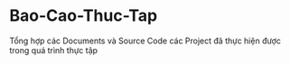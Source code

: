 # Bao-Cao-Thuc-Tap
Tổng hợp các Documents và Source Code các Project đã thực hiện được trong quá trình thực tập
